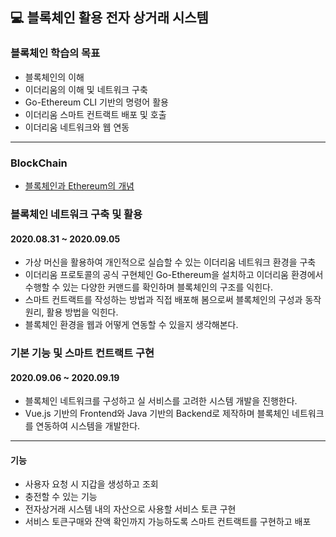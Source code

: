 ## 💻 블록체인 활용 전자 상거래 시스템

### 블록체인 학습의 목표
- 블록체인의 이해
- 이더리움의 이해 및 네트워크 구축
- Go-Ethereum CLI 기반의 명령어 활용
- 이더리움 스마트 컨트랙트 배포 및 호출
- 이더리움 네트워크와 웹 연동

---

### BlockChain
- [블록체인과 Ethereum의 개념](https://github.com/yeon-hee/TIL/blob/master/BlockChain/BlockChain%20and%20Ethereum.md)

### 블록체인 네트워크 구축 및 활용 
#### 2020.08.31 ~ 2020.09.05
- 가상 머신을 활용하여 개인적으로 실습할 수 있는 이더리움 네트워크 환경을 구축
- 이더리움 프로토콜의 공식 구현체인 Go-Ethereum을 설치하고 이더리움 환경에서 수행할 수 있는 다양한 커맨드를 확인하며 블록체인의 구조를 익힌다.
- 스마트 컨트랙트를 작성하는 방법과 직접 배포해 봄으로써 블록체인의 구성과 동작 원리, 활용 방법을 익힌다.
- 블록체인 환경을 웹과 어떻게 연동할 수 있을지 생각해본다.


### 기본 기능 및 스마트 컨트랙트 구현
#### 2020.09.06 ~ 2020.09.19
- 블록체인 네트워크를 구성하고 실 서비스를 고려한 시스템 개발을 진행한다.
- Vue.js 기반의 Frontend와 Java 기반의 Backend로 제작하며 블록체인 네트워크를 연동하여 시스템을 개발한다.

---

#### 기능
- 사용자 요청 시 지갑을 생성하고 조회
- 충전할 수 있는 기능
- 전자상거래 시스템 내의 자산으로 사용할 서비스 토큰 구현
- 서비스 토큰구매와 잔액 확인까지 가능하도록 스마트 컨트랙트를 구현하고 배포
